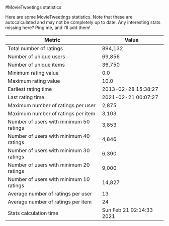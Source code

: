 #MovieTweetings statistics

Here are some MovieTweetings statistics. Note that these are autocalculated and may not be completely up to date. Any interesting stats missing here? Ping me, and I'll add them!

Metric | Value
--- | ---
Total number of ratings                 | 894,132
Number of unique users                  | 69,856
Number of unique items                  | 36,750
Minimum rating value                    | 0.0
Maximum rating value                    | 10.0
Earliest rating time                    | 2013-02-28 15:38:27
Last rating time                        | 2021-02-21 00:07:27
Maximum number of ratings per user      | 2,875
Maximum number of ratings per item      | 3,103
Number of users with minimum 50 ratings | 3,853
Number of users with minimum 40 ratings | 4,846
Number of users with minimum 30 ratings | 6,390
Number of users with minimum 20 ratings | 9,000
Number of users with minimum 10 ratings | 14,827
Average number of ratings per user      | 13
Average number of ratings per item      | 24
Stats calculation time                  | Sun Feb 21 02:14:33 2021

